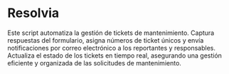 # Resolvia
Este script automatiza la gestión de tickets de mantenimiento. Captura respuestas del formulario, asigna números de ticket únicos y envía notificaciones por correo electrónico a los reportantes y responsables. Actualiza el estado de los tickets en tiempo real, asegurando una gestión eficiente y organizada de las solicitudes de mantenimiento.
